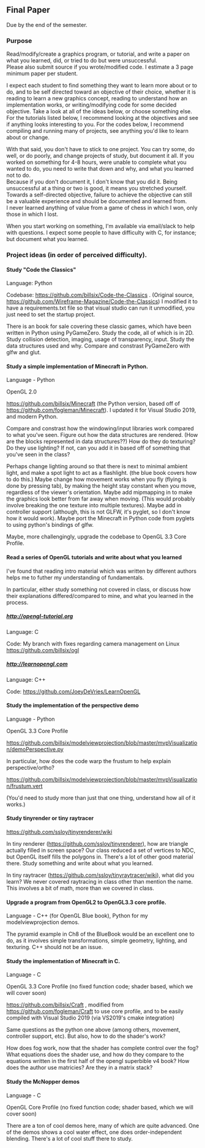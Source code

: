 ## Final Paper

Due by the end of the semester.

### Purpose

Read/modify/create a graphics program, or tutorial, and write a paper
on what you learned, did, or tried to do but were unsuccessful.  
Please also submit source if you wrote/modified code.
I estimate a 3 page minimum paper per student.

I expect each student to find something they want to learn more about or to do,
and to be self directed toward an objective of their choice, whether it is 
reading to learn a new graphics concept, reading to understand how an
implementation works, or writing/modifying code for some decided objective.
Take a look at all of the ideas below, or choose something else.  For the tutorials listed below,
I recommend looking at the objectives and see if anything looks interesting
to you.  For the codes below, I recommend compiling and running many of projects,
see anything you'd like to learn about or change.  

With that said, you don't have to stick to one project.  You can try some, do well,
or do poorly, and change projects of study, but document it all.  If you worked on
something for 4-8 hours, were unable to complete what you wanted to do, you need
to write that down and why, and what you learned not to do.  
Because if you don't document it, I don't know that you did
it.  Being unsuccessful at a thing or two is good, it means you stretched yourself.
Towards a self-directed objective, failure to achieve the objective can still
be a valuable experience and should be documented and learned from.  
I never learned anything of value
from a game of chess in which I won, only those in which I lost.

When you start working on something, I'm available via email/slack to help with
questions.  I expect some people to have difficulty with C, for instance; but 
document what you learned.


### Project ideas (in order of perceived difficulty).

#### Study "Code the Classics"

Language: Python

Codebase: https://github.com/billsix/Code-the-Classics .  (Original source,
https://github.com/Wireframe-Magazine/Code-the-Classics)  I modified
it to have a requirements.txt file so that visual studio can run
it unmodified, you just need to set the startup project.


There is an book for sale covering these classic games, which
have been written in Python using PyGameZero.  Study the code, all of which is
in 2D.  Study collision detection, imaging, usage of transparency, input.
Study the data structures used and why.
Compare and constrast PyGameZero with glfw and glut.


#### Study a simple implementation of Minecraft in Python.

Language - Python

OpenGL 2.0 

https://github.com/billsix/Minecraft (the Python version, based off of 
https://github.com/fogleman/Minecraft). I updated it for Visual Studio 2019, and modern Python.

Compare and constrast how the windowing/input libraries work compared to what you've seen.
Figure out how the data structures are rendered.  (How are the blocks represented in data structures??)
How do they do texturing?  Do they use lighting? If not, can you add it in based off of something
that you've seen in the class?  

Perhaps change lighting around so that there is 
next to minimal ambient light, and make a spot light to act as a flashlight. (the blue
book covers how to do this.)  Maybe change
how movement works when you fly (flying is done by pressing tab),  by making the height
stay constant when you move, regardless of the viewer's orientation.  Maybe add mipmapping
in to make the graphics look better from far away when moving. (This would probably involve breaking
the one texture into multiple textures).  Maybe add in controller support (although,
this is not GLFW, it's pyglet, so I don't know how it would work).  Maybe port the Minecraft in Python
code from pyglets to using python's bindings of glfw. 

Maybe, more challengingly, upgrade the codebase to OpenGL 3.3 Core Profile.


#### Read a series of OpenGL tutorials and write about what you learned

I've found that reading intro material which was written by different
authors helps me to futher my understanding of fundamentals.

In particular, either study something not covered in class, or discuss
how their explanations differed/compared to mine, and what you learned 
in the process.

##### http://opengl-tutorial.org

Language: C

Code: My branch with fixes regarding camera management on Linux https://github.com/billsix/ogl

##### http://learnopengl.com

Language: C++

Code: https://github.com/JoeyDeVries/LearnOpenGL

#### Study the implementation of the perspective demo

Language - Python

OpenGL 3.3 Core Profile

https://github.com/billsix/modelviewprojection/blob/master/mvpVisualization/demoPerspective.py

In particular, how does the code warp the frustum to help explain perspective/ortho?

https://github.com/billsix/modelviewprojection/blob/master/mvpVisualization/frustum.vert

(You'd need to study more than just that one thing, understand how all of it works.)

#### Study tinyrender or tiny raytracer

https://github.com/ssloy/tinyrenderer/wiki

In tiny renderer (https://github.com/ssloy/tinyrenderer), how are triangle actually filled in screen space?  Our 
class reduced a set of vertices to NDC, but OpenGL itself fills
the polygons in.  There's a lot of other good material there.  Study something
and write about what you learned.

In tiny raytracer (https://github.com/ssloy/tinyraytracer/wiki), what did you learn?
We never covered raytracing in class other than mention the name.  This involves
a bit of math, more than we covered in class.

#### Upgrade a program from OpenGL2 to OpenGL3.3 core profile.

Language - C++ (for OpenGL Blue book), Python for my modelviewprojection demos.

The pyramid example in Ch8 of the BlueBook would be an excellent one to do,
as it involves simple transformations, simple geometry, lighting, and texturing. 
C++ should not be an issue.


#### Study the implementation of Minecraft in C.

Language - C

OpenGL 3.3 Core Profile (no fixed function code; shader based, which we will cover
soon)

https://github.com/billsix/Craft , modified from https://github.com/fogleman/Craft
to use core profile, and to be easily compiled with Visual Studio 2019 (via 
VS2019's cmake integration)

Same questions as the python one above (among others, movement, controller
support, etc).  But also, how to do the shader's work?  

How does fog work,
now that the shader has complete control over the fog?  What equations does the shader
use, and how do they compare to the equations written in the first half of the opengl 
superbible v4 book?  How does the author use matricies?  Are they in a matrix stack?


#### Study the McNopper demos

Language - C

OpenGL Core Profile (no fixed function code; shader based, which we will cover
soon)

There are a ton of cool demos here, many of which are quite advanced.  One of the 
demos shows a cool water effect, one does order-independent blending.  There's
a lot of cool stuff there to study.

  